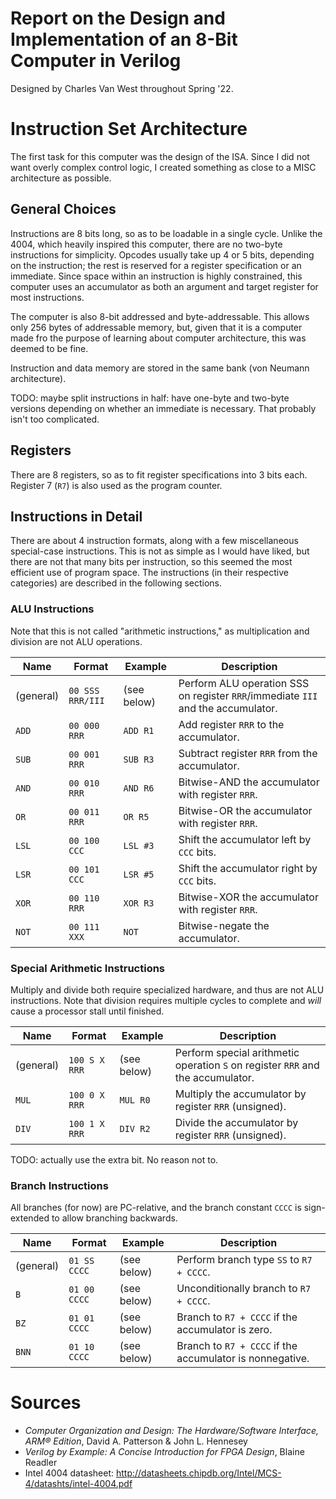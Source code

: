 # Report on the Design and Implementation of an 8-Bit Computer in Verilog
Designed by Charles Van West throughout Spring '22.

# Instruction Set Architecture
The first task for this computer was the design of the ISA. Since I did not
want overly complex control logic, I created something as close to a MISC
architecture as possible.

## General Choices
Instructions are 8 bits long, so as to be loadable in a single cycle. Unlike
the 4004, which heavily inspired this computer, there are no two-byte
instructions for simplicity. Opcodes usually take up 4 or 5 bits, depending on
the instruction; the rest is reserved for a register specification or an
immediate. Since space within an instruction is highly constrained, this
computer uses an accumulator as both an argument and target register for most
instructions.

The computer is also 8-bit addressed and byte-addressable. This allows only 256
bytes of addressable memory, but, given that it is a computer made fro the
purpose of learning about computer architecture, this was deemed to be fine.

Instruction and data memory are stored in the same bank (von Neumann
architecture).

TODO: maybe split instructions in half: have one-byte and two-byte versions
depending on whether an immediate is necessary. That probably isn't too
complicated.

## Registers
There are 8 registers, so as to fit register specifications into 3 bits each.
Register 7 (`R7`) is also used as the program counter.

## Instructions in Detail
There are about 4 instruction formats, along with a few miscellaneous
special-case instructions. This is not as simple as I would have liked, but
there are not that many bits per instruction, so this seemed the most efficient
use of program space. The instructions (in their respective categories) are
described in the following sections.

### ALU Instructions
Note that this is not called "arithmetic instructions," as multiplication and
division are not ALU operations.

| Name | Format | Example | Description |
| --- | --- | --- | --- |
| (general) | `00 SSS RRR/III` | (see below) | Perform ALU operation SSS on register `RRR`/immediate `III` and the accumulator. |
| `ADD` | `00 000 RRR` | `ADD R1` | Add register `RRR` to the accumulator. |
| `SUB` | `00 001 RRR` | `SUB R3` | Subtract register `RRR` from the accumulator. |
| `AND` | `00 010 RRR` | `AND R6` | Bitwise-AND the accumulator with register `RRR`. |
| `OR` | `00 011 RRR` | `OR R5` | Bitwise-OR the accumulator with register `RRR`. |
| `LSL` | `00 100 CCC` | `LSL #3` | Shift the accumulator left by `CCC` bits. |
| `LSR` | `00 101 CCC` | `LSR #5` | Shift the accumulator right by `CCC` bits. |
| `XOR` | `00 110 RRR` | `XOR R3` | Bitwise-XOR the accumulator with register `RRR`. |
| `NOT` | `00 111 XXX` | `NOT` | Bitwise-negate the accumulator. |

### Special Arithmetic Instructions
Multiply and divide both require specialized hardware, and thus are not ALU
instructions. Note that division requires multiple cycles to complete and
*will* cause a processor stall until finished.

| Name | Format | Example | Description |
| --- | --- | --- | --- |
| (general) | `100 S X RRR` | (see below) | Perform special arithmetic operation `S` on register `RRR` and the accumulator. |
| `MUL` | `100 0 X RRR` | `MUL R0` | Multiply the accumulator by register `RRR` (unsigned). |
| `DIV` | `100 1 X RRR` | `DIV R2` | Divide the accumulator by register `RRR` (unsigned). |

TODO: actually use the extra bit. No reason not to.

### Branch Instructions
All branches (for now) are PC-relative, and the branch constant `CCCC` is
sign-extended to allow branching backwards.

| Name | Format | Example | Description |
| --- | --- | --- | --- |
| (general) | `01 SS CCCC` | (see below) | Perform branch type `SS` to `R7 + CCCC`. |
| `B` | `01 00 CCCC` | (see below) | Unconditionally branch to `R7 + CCCC`. |
| `BZ` | `01 01 CCCC` | (see below) | Branch to `R7 + CCCC` if the accumulator is zero. |
| `BNN` | `01 10 CCCC` | (see below) | Branch to `R7 + CCCC` if the accumulator is nonnegative. |

# Sources
- *Computer Organization and Design: The Hardware/Software Interface, ARM®
  Edition*, David A. Patterson & John L. Hennesey
- *Verilog by Example: A Concise Introduction for FPGA Design*, Blaine Readler
- Intel 4004 datasheet:
  http://datasheets.chipdb.org/Intel/MCS-4/datashts/intel-4004.pdf
